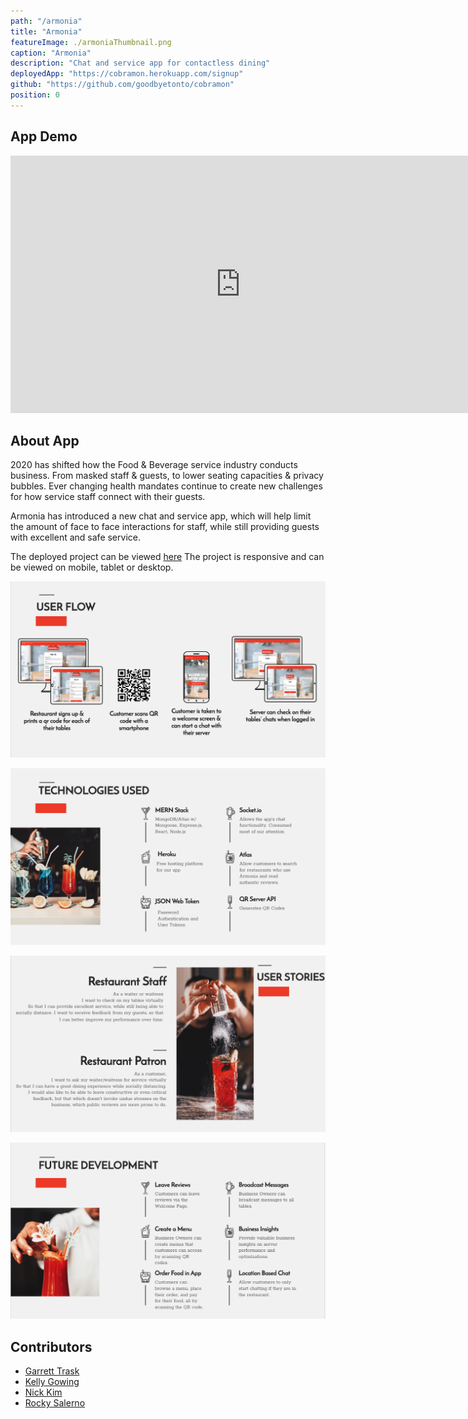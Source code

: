 ```yaml
---
path: "/armonia"
title: "Armonia"
featureImage: ./armoniaThumbnail.png
caption: "Armonia"
description: "Chat and service app for contactless dining"
deployedApp: "https://cobramon.herokuapp.com/signup"
github: "https://github.com/goodbyetonto/cobramon"
position: 0
---
```

## App Demo

<div class="video">
<iframe width="736" height="412" src="https://www.youtube.com/embed/videoseries?list=PLKNZBvvuVbCo_Q0Ww7T7EWyQuFqVHdTDM&autoplay=1&loop=1" frameborder="0" allow="accelerometer; autoplay; clipboard-write; encrypted-media; gyroscope; picture-in-picture" allowfullscreen></iframe>
</div>

## About App

2020 has shifted how the Food & Beverage service industry conducts business. From masked staff & guests, to lower seating capacities & privacy bubbles. Ever changing health mandates continue to create new challenges for how service staff connect with their guests. 

Armonia has introduced a new chat and service app, which will help limit the amount of face to face interactions for staff, while still providing guests with excellent and safe service.


The deployed project can be viewed <a href="https://cobramon.herokuapp.com/signup" target="_blank" rel="noreferrer">here</a> The project is responsive and can be viewed on mobile, tablet or desktop.

![User Flow](./userFlow.png)

![Technologies Used](./techUsed.png)

![User Stories](./userStories.png)

![Future Development](./futureDevelopment.png)

## Contributors

- <a href="https://goodbyetonto.github.io/Portfolio" target="_blank" rel="noreferrer">Garrett Trask</a>
- <a href="https://kelly70ve.github.io/" target="_blank" rel="noreferrer">Kelly Gowing</a>
- <a href="https://github.com/nbkim89" target="_blank" rel="noreferrer">Nick Kim</a>
- <a href="https://rrsalerno21.github.io/" target="_blank" rel="noreferrer">Rocky Salerno</a>

